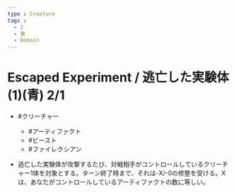 ```yaml
---
type : Creature
tags : 
  - 2
  - 青
  - Domain
---
```


# Escaped Experiment / 逃亡した実験体 (1)(青) 2/1

* #クリーチャー
    * #アーティファクト
    * #ビースト
    * #ファイレクシアン 

* 逃亡した実験体が攻撃するたび、対戦相手がコントロールしているクリーチャー1体を対象とする。ターン終了時まで、それは-X/-0の修整を受ける。Xは、あなたがコントロールしているアーティファクトの数に等しい。
